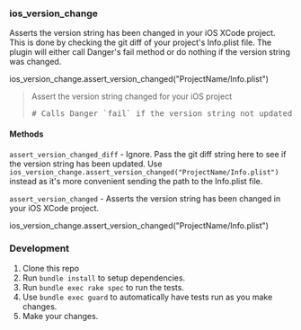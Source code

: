 

### ios_version_change

Asserts the version string has been changed in your iOS XCode project.
This is done by checking the git diff of your project's Info.plist file.
The plugin will either call Danger's fail method or do nothing if the version string was changed.

  ios_version_change.assert_version_changed("ProjectName/Info.plist")

<blockquote>Assert the version string changed for your iOS project
  <pre># Calls Danger `fail` if the version string not updated or nothing if it has changed.</pre>
</blockquote>





#### Methods

`assert_version_changed_diff` - Ignore. Pass the git diff string here to see if the version string has been updated. Use `ios_version_change.assert_version_changed("ProjectName/Info.plist")` instead as it's more convenient sending the path to the Info.plist file.

`assert_version_changed` - Asserts the version string has been changed in your iOS XCode project.

  ios_version_change.assert_version_changed("ProjectName/Info.plist")




### Development

1. Clone this repo
2. Run `bundle install` to setup dependencies.
3. Run `bundle exec rake spec` to run the tests.
4. Use `bundle exec guard` to automatically have tests run as you make changes.
5. Make your changes.
